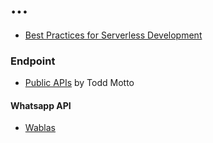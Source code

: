 # ...

* [Best Practices for Serverless Development](https://medium.com/@serverlessguru/best-practices-for-serverless-development-d13061b3593e)

### Endpoint

* [Public APIs](https://github.com/toddmotto/public-apis) by Todd Motto

#### Whatsapp API

* [Wablas](https://wablas.com/documentation)


